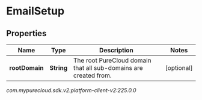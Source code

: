 # EmailSetup


## Properties

| Name | Type | Description | Notes |
| ------------ | ------------- | ------------- | ------------- |
| **rootDomain** | **String** | The root PureCloud domain that all sub-domains are created from. |  [optional] |




_com.mypurecloud.sdk.v2:platform-client-v2:225.0.0_
